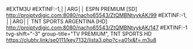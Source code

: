 #EXTM3U
#EXTINF:-1,││ARG││ ESPN PREMIUM [SD]
http://proiptvdigic.com:8080/nacho65543/ZtQMBNtvykAK/99
#EXTINF:-1, ││ARG││  TNT SPORTS ARGENTINA [HD]
http://proiptvdigic.com:8080/nacho65543/ZtQMBNtvykAK/147
#EXTINF:-1 tvg-shift="-3"  group-title="TV PREMIUM", TNT SPORTS HD
https://clubtv.link/se0111/key7132/lista3.php?c=a01x&f=.m3u8
